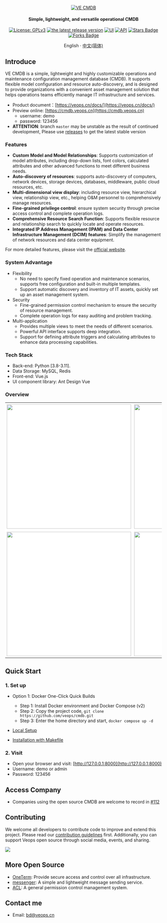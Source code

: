 <p align="center">
  <a href="https://veops.cn">
    <img src="https://github.com/user-attachments/assets/c5cfb272-899b-418d-9e69-8e1dd07db0f6" alt="VE CMDB"/>
  </a>
</p>

<h4 align="center">Simple, lightweight, and versatile operational CMDB</h4>
<p align="center">
  <a href="https://github.com/veops/cmdb/blob/master/LICENSE"><img src="https://img.shields.io/badge/License-AGPLv3-brightgreen" alt="License: GPLv3"></a>
  <a href="https://github.com/veops/cmdb/releases"><img alt="the latest release version" src="https://img.shields.io/github/v/release/veops/cmdb?color=75C1C4&include_prereleases&label=Release&logo=github&logoColor=white"></a>
  <a href="https:https://github.com/sendya/ant-design-pro-vue"><img src="https://img.shields.io/badge/UI-Ant%20Design%20Pro%20Vue-green" alt="UI"></a>
  <a href="https://github.com/pallets/flask"><img src="https://img.shields.io/badge/API-Flask-bright" alt="API"></a>
  <a href="https://github.com/veops/cmdb/stargazers"><img src="https://img.shields.io/github/stars/veops/cmdb" alt="Stars Badge"/></a>
  <a href="https://github.com/veops/cmdb"><img src="https://img.shields.io/github/forks/veops/cmdb" alt="Forks Badge"/></a>
</p>

<p align="center">
  English · <a href="../README.md">中文(简体)</a>
</p>

## Introduce 
VE CMDB is a simple, lightweight and highly customizable operations and maintenance configuration management database (CMDB). It supports flexible model configuration and resource auto-discovery, and is designed to provide organizations with a convenient asset management solution that helps operations teams efficiently manage IT infrastructure and services.

- Product document：[https://veops.cn/docs/](https://veops.cn/docs/)
- Preview online: [https://cmdb.veops.cn](https://cmdb.veops.cn)
  - username: demo
  - password: 123456
- **ATTENTION**: branch `master` may be unstable as the result of continued development, Please use [releases](https://github.com/veops/cmdb/releases) to get the latest stable version

### Features

- **Custom Model and Model Relationships**: Supports customization of model attributes, including drop-down lists, font colors, calculated attributes and other advanced functions to meet different business needs.  
- **Auto-discovery of resources**: supports auto-discovery of computers, network devices, storage devices, databases, middleware, public cloud resources, etc.
- **Multi-dimensional view display**: including resource view, hierarchical view, relationship view, etc., helping O&M personnel to comprehensively manage resources.
- **Fine-grained privilege control**: ensure system security through precise access control and complete operation logs.
- **Comprehensive Resource Search Function**: Supports flexible resource and relationship search to quickly locate and operate resources.
- **Integrated IP Address Management (IPAM) and Data Center Infrastructure Management (DCIM) features**: Simplify the management of network resources and data center equipment.

For more detailed features, please visit the [official website](https://veops.cn).

### System Advantage

- Flexibility
  + No need to specify fixed operation and maintenance scenarios, supports free configuration and built-in multiple templates.
  + Support automatic discovery and inventory of IT assets, quickly set up an asset management system.
- Security
  + Fine-grained permission control mechanism to ensure the security of resource management.
  + Complete operation logs for easy auditing and problem tracking.
- Multi-application
  + Provides multiple views to meet the needs of different scenarios.
  + Powerful API interface supports deep integration.
  + Support for defining attribute triggers and calculating attributes to enhance data processing capabilities.

### Tech Stack

+ Back-end: Python [3.8-3.11].
+ Data Storage: MySQL, Redis
+ Front-end: Vue.js
+ UI component library: Ant Design Vue

### Overview

<table style="border-collapse: collapse;">
  <tr>
    <td style="padding: 5px;background-color:#fff;">
      <img width="400" src="https://github.com/user-attachments/assets/6d2df835-ae93-4d91-9bd9-213c270eca7a"/>
    </td>
    <td style="padding: 5px;background-color:#fff;">
      <img width="400" src="https://github.com/user-attachments/assets/cb8b598a-a1f9-4c74-adf1-6e59aea2c9b3"/>
    </td>
  </tr>

  <tr>
    <td style="padding: 5px;background-color:#fff;">
      <img width="400" src="https://github.com/user-attachments/assets/b440224f-53c3-4b7f-a9be-285d7a4b848f"/>
    </td>
    <td style="padding: 5px;background-color:#fff;">
      <img width="400" src="https://github.com/user-attachments/assets/f457d5a0-b60b-4949-b94e-020f4c61444b"/>
    </td>
  </tr>
</table>

## Quick Start

### 1. Set up

+ Option 1: Docker One-Click Quick Builds

  - Step 1: Install Docker environment and Docker Compose (v2)
  - Step 2: Copy the project code, `git clone https://github.com/veops/cmdb.git`
  - Step 3: Enter the home directory and start, `docker compose up -d`

+ [Local Setup](local_en.md)
+ [Installation with Makefile](makefile_en.md)

### 2. Visit
- Open your browser and visit: [http://127.0.0.1:8000](http://127.0.0.1:8000)
- Username: demo or admin
- Password: 123456

## Access Company

+ Companies using the open source CMDB are welcome to record in [#112](https://github.com/veops/cmdb/issues/112)

## Contributing
We welcome all developers to contribute code to improve and extend this project. Please read our [contribution guidelines](./CONTRIBUTING_en.md) first. Additionally, you can support Veops open source through social media, events, and sharing.

<a href="https://github.com/veops/cmdb/graphs/contributors">
  <img src="https://contrib.rocks/image?repo=veops/cmdb" />
</a>

## More Open Source

- [OneTerm](https://github.com/veops/oneterm): Provide secure access and control over all infrastructure.
- [messenger](https://github.com/veops/messenger): A simple and lightweight message sending service.
- [ACL](https://github.com/veops/acl): A general permission control management system.

## Contact me

+ Email: <a href="mailto:bd@veops.cn">bd@veops.cn</a>